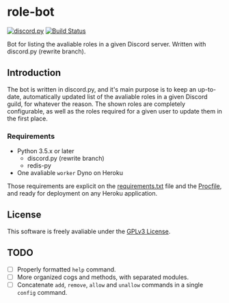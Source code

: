 # role-bot

[![discord.py](https://img.shields.io/pypi/v/discord.py.svg)](https://github.com/Rapptz/discord.py/tree/rewrite) [![Build Status](https://travis-ci.org/andymccurdy/redis-py.svg)](https://github.com/andymccurdy/redis-py)

Bot for listing the avaliable roles in a given Discord server. Written with discord.py (rewrite branch).

## Introduction

The bot is written in discord.py, and it's main purpose is to keep an up-to-date, automatically updated list of the avaliable roles in a given Discord guild, for whatever the reason. The shown roles are completely configurable, as well as the roles required for a given user to update them in the first place.

### Requirements

+ Python 3.5.x or later
  + discord.py (rewrite branch)
  + redis-py
+ One avaliable `worker` Dyno on Heroku

Those requirements are explicit on the [requirements.txt](https://github.com/GnomoP/role-bot/blob/remote/requirements.txt) file and the [Procfile](https://github.com/GnomoP/role-bot/blob/remote/Procfile), and ready for deployment on any Heroku application.

## License

This software is freely avaliable under the [GPLv3 License](https://github.com/GnomoP/role-bot/blob/remote/LICENSE).

## TODO

+ [ ] Properly formatted `help` command.
+ [ ] More organized cogs and methods, with separated modules.
+ [ ] Concatenate `add`, `remove`, `allow` and `unallow` commands in a single `config` command.
